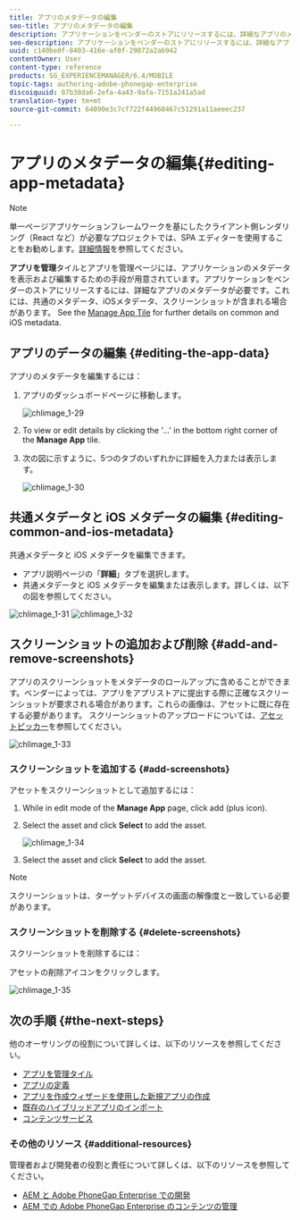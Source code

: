 ```yaml
---
title: アプリのメタデータの編集
seo-title: アプリのメタデータの編集
description: アプリケーションをベンダーのストアにリリースするには、詳細なアプリのメタデータが必要です。このページでは、アプリのデータの編集について説明します。
seo-description: アプリケーションをベンダーのストアにリリースするには、詳細なアプリのメタデータが必要です。このページでは、アプリのデータの編集について説明します。
uuid: c140be0f-8403-416e-af0f-29072a2ab942
contentOwner: User
content-type: reference
products: SG_EXPERIENCEMANAGER/6.4/MOBILE
topic-tags: authoring-adobe-phonegap-enterprise
discoiquuid: 07b38da6-2efa-4a43-9afa-7151a241a5ad
translation-type: tm+mt
source-git-commit: 64090e3c7cf722f44968467c51291a11aeeec237

---
```



# アプリのメタデータの編集{#editing-app-metadata}

>[!NOTE]
>
>単一ページアプリケーションフレームワークを基にしたクライアント側レンダリング（React など）が必要なプロジェクトでは、SPA エディターを使用することをお勧めします。[詳細情報](/help/sites-developing/spa-overview.md)を参照してください。

**アプリを管理**&#x200B;タイルとアプリを管理ページには、アプリケーションのメタデータを表示および編集するための手段が用意されています。アプリケーションをベンダーのストアにリリースするには、詳細なアプリのメタデータが必要です。これには、共通のメタデータ、iOSメタデータ、スクリーンショットが含まれる場合があります。 See the [Manage App Tile](/help/mobile/phonegap-app-details-tile.md) for further details on common and iOS metadata.

## アプリのデータの編集 {#editing-the-app-data}

アプリのメタデータを編集するには：

1. アプリのダッシュボードページに移動します。

   ![chlimage_1-29](assets/chlimage_1-29.png)

1. To view or edit details by clicking the &#39;...&#39; in the bottom right corner of the **Manage App** tile.

1. 次の図に示すように、5つのタブのいずれかに詳細を入力または表示します。

   ![chlimage_1-30](assets/chlimage_1-30.png)

## 共通メタデータと iOS メタデータの編集 {#editing-common-and-ios-metadata}

共通メタデータと iOS メタデータを編集できます。

* アプリ説明ページの「**詳細**」タブを選択します。
* 共通メタデータと iOS メタデータを編集または表示します。詳しくは、以下の図を参照してください。

![chlimage_1-31](assets/chlimage_1-31.png) ![chlimage_1-32](assets/chlimage_1-32.png)

## スクリーンショットの追加および削除 {#add-and-remove-screenshots}

アプリのスクリーンショットをメタデータのロールアップに含めることができます。ベンダーによっては、アプリをアプリストアに提出する際に正確なスクリーンショットが要求される場合があります。これらの画像は、アセットに既に存在する必要があります。 スクリーンショットのアップロードについては、[アセットピッカー](/help/assets/asset-selector.md)を参照してください。

![chlimage_1-33](assets/chlimage_1-33.png)

### スクリーンショットを追加する {#add-screenshots}

アセットをスクリーンショットとして追加するには：

1. While in edit mode of the **Manage App** page, click add (plus icon).
1. Select the asset and click **Select** to add the asset.

   ![chlimage_1-34](assets/chlimage_1-34.png)

1. Select the asset and click **Select** to add the asset.

>[!NOTE]
>
>スクリーンショットは、ターゲットデバイスの画面の解像度と一致している必要があります。

### スクリーンショットを削除する {#delete-screenshots}

スクリーンショットを削除するには：

アセットの削除アイコンをクリックします。

![chlimage_1-35](assets/chlimage_1-35.png)

## 次の手順 {#the-next-steps}

他のオーサリングの役割について詳しくは、以下のリソースを参照してください。

* [アプリを管理タイル](/help/mobile/phonegap-app-details-tile.md)
* [アプリの定義](/help/mobile/phonegap-app-definitions.md)
* [アプリを作成ウィザードを使用した新規アプリの作成](/help/mobile/phonegap-create-new-app.md)
* [既存のハイブリッドアプリのインポート](/help/mobile/phonegap-adding-content-to-imported-app.md)
* [コンテンツサービス](/help/mobile/develop-content-as-a-service.md)

### その他のリソース {#additional-resources}

管理者および開発者の役割と責任について詳しくは、以下のリソースを参照してください。

* [AEM と Adobe PhoneGap Enterprise での開発](/help/mobile/developing-in-phonegap.md)
* [AEM での Adobe PhoneGap Enterprise のコンテンツの管理](/help/mobile/administer-phonegap.md)
